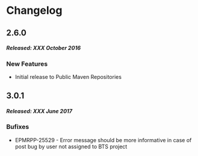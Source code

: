 # Changelog

## 2.6.0
##### Released: XXX October 2016

### New Features

* Initial release to Public Maven Repositories


## 3.0.1
##### Released: XXX June 2017

### Bufixes

* EPMRPP-25529 - Error message should be more informative in case of post bug by user not assigned to BTS project

